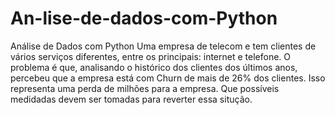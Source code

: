 # An-lise-de-dados-com-Python
Análise de Dados com Python
Uma empresa de telecom e tem clientes de vários serviços diferentes, entre os principais: internet e telefone.
O problema é que, analisando o histórico dos clientes dos últimos anos, percebeu que a empresa está com Churn de mais de 26% dos clientes.
Isso representa uma perda de milhões para a empresa.
Que possíveis medidadas devem ser tomadas para reverter essa situção.
